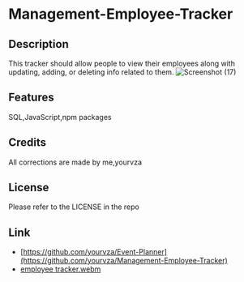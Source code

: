 # Management-Employee-Tracker

## Description
This tracker should allow people to view their employees along with updating, adding, or deleting info related to them.
![Screenshot (17)](https://github.com/yourvza/Management-Employee-Tracker/assets/155742735/de0ccf6f-5ab3-4285-b757-019e3fe6760c)




## Features
SQL,JavaScript,npm packages

## Credits
All corrections are made by me,yourvza


## License 
Please refer to the LICENSE in the repo

## Link
* [https://github.com/yourvza/Event-Planner](https://github.com/yourvza/Management-Employee-Tracker)
* [employee tracker.webm](https://github.com/yourvza/Management-Employee-Tracker/assets/155742735/f074ab02-a7d6-4250-bdeb-2463fb0051a5)


